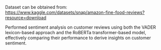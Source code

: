 Dataset can be obtained from: https://www.kaggle.com/datasets/snap/amazon-fine-food-reviews?resource=download

Performed sentiment analysis on customer reviews using both the VADER lexicon-based approach and the RoBERTa transformer-based model, effectively comparing their performance to derive insights on customer sentiment.

